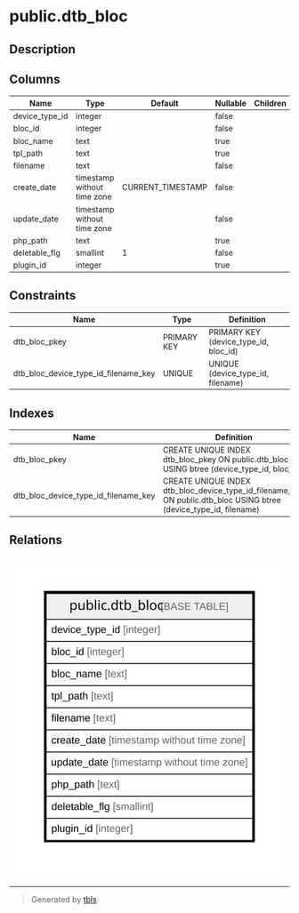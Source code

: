 # public.dtb_bloc

## Description

## Columns

| Name | Type | Default | Nullable | Children | Parents | Comment |
| ---- | ---- | ------- | -------- | -------- | ------- | ------- |
| device_type_id | integer |  | false |  |  |  |
| bloc_id | integer |  | false |  |  |  |
| bloc_name | text |  | true |  |  |  |
| tpl_path | text |  | true |  |  |  |
| filename | text |  | false |  |  |  |
| create_date | timestamp without time zone | CURRENT_TIMESTAMP | false |  |  |  |
| update_date | timestamp without time zone |  | false |  |  |  |
| php_path | text |  | true |  |  |  |
| deletable_flg | smallint | 1 | false |  |  |  |
| plugin_id | integer |  | true |  |  |  |

## Constraints

| Name | Type | Definition |
| ---- | ---- | ---------- |
| dtb_bloc_pkey | PRIMARY KEY | PRIMARY KEY (device_type_id, bloc_id) |
| dtb_bloc_device_type_id_filename_key | UNIQUE | UNIQUE (device_type_id, filename) |

## Indexes

| Name | Definition |
| ---- | ---------- |
| dtb_bloc_pkey | CREATE UNIQUE INDEX dtb_bloc_pkey ON public.dtb_bloc USING btree (device_type_id, bloc_id) |
| dtb_bloc_device_type_id_filename_key | CREATE UNIQUE INDEX dtb_bloc_device_type_id_filename_key ON public.dtb_bloc USING btree (device_type_id, filename) |

## Relations

![er](public.dtb_bloc.svg)

---

> Generated by [tbls](https://github.com/k1LoW/tbls)
